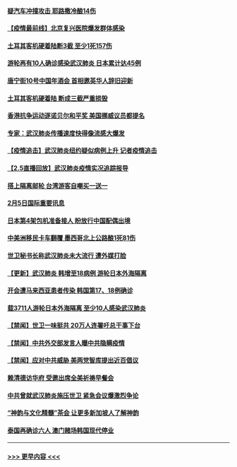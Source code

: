 #### [疑汽车冲撞攻击 耶路撒冷酿14伤](../pages/prog202/a102770586.md?t=02061444) 
#### [【疫情最前线】北京复兴医院爆发群体感染](../pages/prog202/a102770602.md?t=02061444) 
#### [土耳其客机硬着陆断3截 至少1死157伤](../pages/prog202/a102770508.md?t=02061444) 
#### [游轮再有10人确诊感染武汉肺炎 日本累计达45例](../pages/prog202/a102770476.md?t=02061444) 
#### [唐宁街10号中国年酒会 首相邀英华人辞旧迎新](../pages/prog202/a102770458.md?t=02061444) 
#### [土耳其客机硬着陆 断成三截严重损毁](../pages/prog202/a102770239.md?t=02061444) 
#### [香港抗争运动逐诺贝尔和平奖 美国挪威议员都提名](../pages/prog202/a102770390.md?t=02061444) 
#### [专家：武汉肺炎传播速度快得像流感大爆发](../pages/prog202/a102770132.md?t=02061444) 
#### [【疫情追击】武汉肺炎纽约疑似病例上升 记者疫情追击](../pages/prog202/a102770000.md?t=02061444) 
#### [【2.5直播回放】武汉肺炎疫情实况追踪报导](../pages/prog202/a102769913.md?t=02061444) 
#### [搭上隔离邮轮 台湾游客自嘲买一送一](../pages/prog202/a102769845.md?t=02061444) 
#### [2月5日国际重要讯息](../pages/prog202/a102769821.md?t=02061444) 
#### [日本第4架包机准备接人 盼放行中国配偶出境](../pages/prog202/a102769765.md?t=02061444) 
#### [中美洲移民卡车翻覆 墨西哥北上公路酿1死81伤](../pages/prog202/a102769703.md?t=02061444) 
#### [世卫秘书长称武汉肺炎未大流行 遭外媒打脸](../pages/prog202/a102769679.md?t=02061444) 
#### [【更新】武汉肺炎 韩增至18病例 游轮日本外海隔离](../pages/prog202/a102758911.md?t=02061444) 
#### [开会遭马来西亚患者传染 韩国第17、18例确诊](../pages/prog202/a102769600.md?t=02061444) 
#### [载3711人游轮日本外海隔离 至少10人感染武汉肺炎](../pages/prog202/a102769538.md?t=02061444) 
#### [【禁闻】世卫一味挺共 20万人连署吁总干事下台](../pages/prog202/a102769445.md?t=02061444) 
#### [【禁闻】中共外交部发言人曝中共隐瞒疫情](../pages/prog202/a102769400.md?t=02061444) 
#### [【禁闻】应对中共威胁 美两党智库提出近百倡议](../pages/prog202/a102769357.md?t=02061444) 
#### [赖清德访华府  受邀出席全美祈祷早餐会](../pages/prog202/a102769350.md?t=02061444) 
#### [中共曾就武汉肺炎施压世卫 紧急会议爆激烈争论](../pages/prog202/a102769312.md?t=02061444) 
#### [“神韵与文化精髓”茶会 让更多新加坡人了解神韵](../pages/prog202/a102769286.md?t=02061444) 
#### [泰国再确诊六人 澳门赌场韩国现代停业](../pages/prog202/a102769239.md?t=02061444) 

----
#### [ >>> 更早内容 <<< ](../indexes/prog202-earlier.md)
